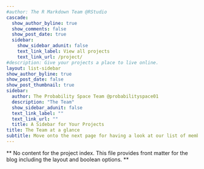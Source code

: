 ```yaml
---
#author: The R Markdown Team @RStudio
cascade:
  show_author_byline: true
  show_comments: false
  show_post_date: true
  sidebar:
    show_sidebar_adunit: false
    text_link_label: View all projects
    text_link_url: /project/
#description: Give your projects a place to live online.
layout: list-sidebar
show_author_byline: true
show_post_date: false
show_post_thumbnail: true
sidebar:
  author: The Probability Space Team @probabilityspace01
  description: "The Team"
  show_sidebar_adunit: false
  text_link_label: ""
  text_link_url: ""
  title: A Sidebar for Your Projects
title: The Team at a glance
subtitle: Move onto the next page for having a look at our list of members.
---
```


** No content for the project index. This file provides front matter for the blog including the layout and boolean options. **

